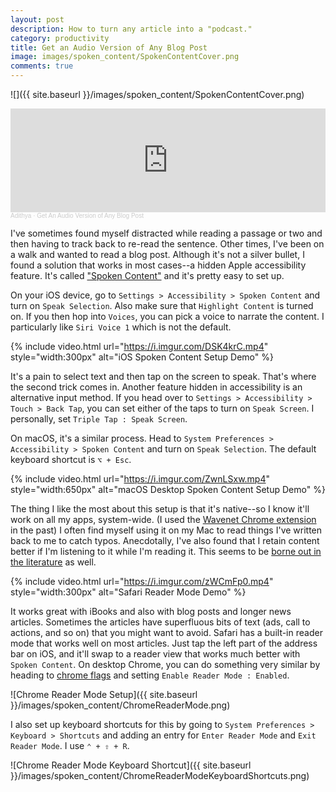 ```yaml
---
layout: post
description: How to turn any article into a "podcast."
category: productivity
title: Get an Audio Version of Any Blog Post
image: images/spoken_content/SpokenContentCover.png
comments: true
---
```


![]({{ site.baseurl }}/images/spoken_content/SpokenContentCover.png)

<!-- markdownlint-capture -->
<!-- markdownlint-disable -->
<iframe width="100%" height="166" scrolling="no" frameborder="no" allow="autoplay" src="https://w.soundcloud.com/player/?url=https%3A//api.soundcloud.com/tracks/1163756371&color=%23ff5500&auto_play=false&hide_related=false&show_comments=true&show_user=true&show_reposts=false&show_teaser=true"></iframe><div style="font-size: 10px; color: #cccccc;line-break: anywhere;word-break: normal;overflow: hidden;white-space: nowrap;text-overflow: ellipsis; font-family: Interstate,Lucida Grande,Lucida Sans Unicode,Lucida Sans,Garuda,Verdana,Tahoma,sans-serif;font-weight: 100;"><a href="https://soundcloud.com/adithyabsk" title="Adithya" target="_blank" style="color: #cccccc; text-decoration: none;">Adithya</a> · <a href="https://soundcloud.com/adithyabsk/spoken-content" title="Get An Audio Version of Any Blog Post" target="_blank" style="color: #cccccc; text-decoration: none;">Get An Audio Version of Any Blog Post</a></div>
<!-- markdownlint-restore -->

I've sometimes found myself distracted while reading a passage or two and then
having to track back to re-read the sentence. Other times, I've been on a walk
and wanted to read a blog post. Although it's not a silver bullet,
I found a solution that works in most cases--a hidden Apple accessibility
feature. It's called
["Spoken Content"](https://support.apple.com/guide/iphone/spoken-content-iph96b214f0/ios)
and it's pretty easy to set up.

On your iOS device, go to `Settings > Accessibility > Spoken Content` and turn
on `Speak Selection`. Also make sure that `Highlight Content` is turned on.
If you then hop into `Voices`, you can pick a voice to narrate the content. I
particularly like `Siri Voice 1` which is not the default.

{% include video.html url="https://i.imgur.com/DSK4krC.mp4" style="width:300px"
alt="iOS Spoken Content Setup Demo" %}

It's a pain to select text and then tap on the screen to speak. That's where the
second trick comes in. Another feature hidden in accessibility is an alternative
input method. If you head over to `Settings > Accessibility > Touch > Back Tap`,
you can set either of the taps to turn on `Speak Screen`. I personally, set
`Triple Tap : Speak Screen`.

On macOS, it's a similar process. Head to
`System Preferences > Accessibility > Spoken Content` and turn on
`Speak Selection`. The default keyboard shortcut is `⌥ + Esc`.

{% include video.html url="https://i.imgur.com/ZwnLSxw.mp4" style="width:650px"
alt="macOS Desktop Spoken Content Setup Demo" %}

The thing I like the most about this setup is that it's native--so I know it'll
work on all my apps, system-wide. (I used the
[Wavenet Chrome extension](https://chrome.google.com/webstore/detail/wavenet-for-chrome/iefankigbnlnlaolflbcopliocibkffc?hl=en)
in the past) I often find myself using it on my Mac to read things I've written
back to me to catch typos. Anecdotally, I've also found that I retain content
better if I'm listening to it while I'm reading it. This seems to be
[borne out in the literature](https://moritz.digital/reading/)
as well.

{% include video.html url="https://i.imgur.com/zWCmFp0.mp4" style="width:300px"
alt="Safari Reader Mode Demo" %}

It works great with iBooks and also with blog posts and longer news articles.
Sometimes the articles have superfluous bits of text (ads, call to actions, and
so on) that you might want to avoid. Safari has a built-in reader mode that
works well on most articles. Just tap the left part of the address bar on iOS,
and it'll swap to a reader view that works much better with `Spoken Content`. On
desktop Chrome, you can do something very similar by heading to
[chrome flags](chrome://flags/) and setting `Enable Reader Mode : Enabled`.

![Chrome Reader Mode Setup]({{ site.baseurl }}/images/spoken_content/ChromeReaderMode.png)

I also set up keyboard shortcuts for this by going to
`System Preferences > Keyboard > Shortcuts` and adding an entry for
`Enter Reader Mode` and `Exit Reader Mode`. I use `⌃ + ⇧ + R`.

![Chrome Reader Mode Keyboard Shortcut]({{ site.baseurl }}/images/spoken_content/ChromeReaderModeKeyboardShortcuts.png)
